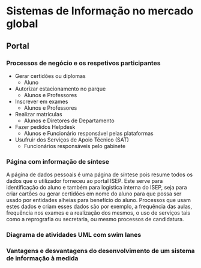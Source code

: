 # Sistemas de Informação no mercado global

## Portal

### Processos de negócio e os respetivos participantes
  - Gerar certidões ou diplomas
    - Aluno
  - Autorizar estacionamento no parque
    - Alunos e Professores
  - Inscrever em exames
    - Alunos e Professores
  - Realizar matrículas
    - Alunos e Diretores de Departamento
  - Fazer pedidos Helpdesk
    - Alunos e Funcionário responsável pelas plataformas
  - Usufruir dos Serviços de Apoio Técnico (SAT)
    - Funcionários responsáveis pelo gabinete

### Página com informação de síntese
A página de dados pessoais é uma página de síntese pois resume todos os dados que o utilizador forneceu ao portal ISEP. Este serve para identificação do aluno e também para logística interna do ISEP, seja para criar cartões ou gerar certidões em nome do aluno para que possa ser usado por entidades alheias para benefício do aluno. Processos que usam estes dados e criam esses dados são por exemplo, a frequência das aulas, frequência nos exames e a realização dos mesmos, o uso de serviços tais como a reprografia ou secretaria, ou mesmo processos de candidatura.

### Diagrama de atividades UML com swim lanes


### Vantagens e desvantagens do desenvolvimento de um sistema de informação à medida